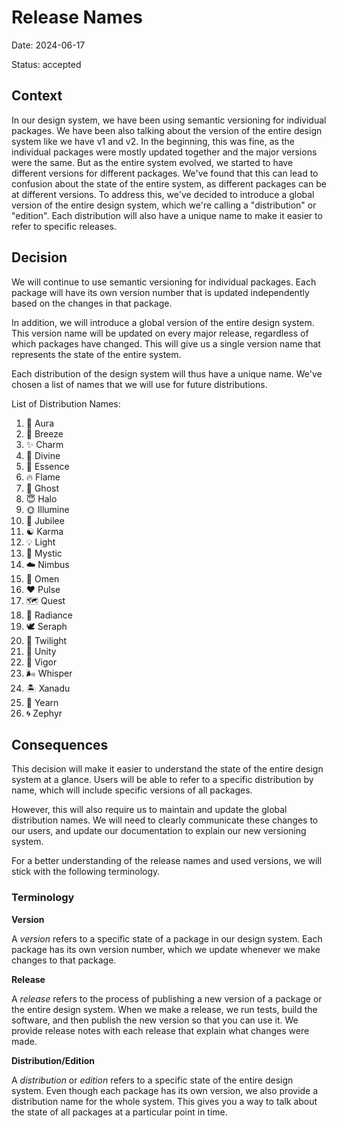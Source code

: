 # Release Names

Date: 2024-06-17

Status: accepted

## Context

In our design system, we have been using semantic versioning for individual packages.
We have been also talking about the version of the entire design system like we have v1 and v2.
In the beginning, this was fine, as the individual packages were mostly updated together and the major versions were the same.
But as the entire system evolved, we started to have different versions for different packages.
We've found that this can lead to confusion about the state of the entire system, as different packages can be at different versions.
To address this, we've decided to introduce a global version of the entire design system, which we're calling a "distribution" or "edition".
Each distribution will also have a unique name to make it easier to refer to specific releases.

## Decision

We will continue to use semantic versioning for individual packages.
Each package will have its own version number that is updated independently based on the changes in that package.

In addition, we will introduce a global version of the entire design system.
This version name will be updated on every major release, regardless of which packages have changed.
This will give us a single version name that represents the state of the entire system.

Each distribution of the design system will thus have a unique name.
We've chosen a list of names that we will use for future distributions.

List of Distribution Names:

1. 🌟 Aura
2. 🍃 Breeze
3. ✨ Charm
4. 🌈 Divine
5. 💫 Essence
6. 🔥 Flame
7. 👻 Ghost
8. 😇 Halo
9. 🌞 Illumine
10. 🎉 Jubilee
11. ☯️ Karma
12. 💡 Light
13. 🌌 Mystic
14. ☁️ Nimbus
15. 🔮 Omen
16. ❤️ Pulse
17. 🗺️ Quest
18. 🌠 Radiance
19. 🕊️ Seraph
20. 🌙 Twilight
21. 🤝 Unity
22. 💪 Vigor
23. 🌬️ Whisper
24. 🏝️ Xanadu
25. 💖 Yearn
26. 🌀 Zephyr

## Consequences

This decision will make it easier to understand the state of the entire design system at a glance.
Users will be able to refer to a specific distribution by name, which will include specific versions of all packages.

However, this will also require us to maintain and update the global distribution names.
We will need to clearly communicate these changes to our users, and update our documentation to explain our new versioning system.

For a better understanding of the release names and used versions, we will stick with the following terminology.

### Terminology

**Version**

A _version_ refers to a specific state of a package in our design system.
Each package has its own version number, which we update whenever we make changes to that package.

**Release**

A _release_ refers to the process of publishing a new version of a package or the entire design system.
When we make a release, we run tests, build the software, and then publish the new version so that you can use it.
We provide release notes with each release that explain what changes were made.

**Distribution/Edition**

A _distribution_ or _edition_ refers to a specific state of the entire design system.
Even though each package has its own version, we also provide a distribution name for the whole system.
This gives you a way to talk about the state of all packages at a particular point in time.
